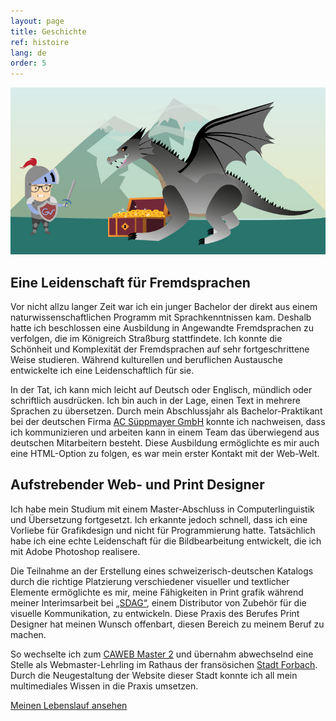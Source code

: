 ```yaml
---
layout: page
title: Geschichte
ref: histoire
lang: de
order: 5
---
```


<div class="wrapper">
    <img class="mon_histoire" src="img/mon_histoire.jpg"/>
    
<h2 class="text_center">Eine Leidenschaft für Fremdsprachen</h2>
    <div class="espace_bas">
    
<p>Vor nicht allzu langer Zeit war ich ein junger Bachelor der direkt aus einem naturwissenschaftlichen Programm mit Sprachkenntnissen kam. Deshalb hatte ich beschlossen eine Ausbildung in Angewandte Fremdsprachen zu verfolgen, die im Königreich Straßburg stattfindete. Ich konnte die Schönheit und Komplexität der Fremdsprachen auf sehr fortgeschrittene Weise studieren. Während kulturellen und beruflichen Austausche entwickelte ich eine Leidenschaftlich für sie.</p>

<p>In der Tat, ich kann mich leicht auf Deutsch oder Englisch, mündlich oder schriftlich ausdrücken. Ich bin auch in der Lage, einen Text in mehrere Sprachen zu übersetzen. Durch mein Abschlussjahr als Bachelor-Praktikant bei der deutschen Firma <a href="https://www.acsueppmayer.de/" target="_blank">AC Süppmayer GmbH</a> konnte ich nachweisen, dass ich kommunizieren und arbeiten kann in einem Team das überwiegend aus deutschen Mitarbeitern besteht. Diese Ausbildung ermöglichte es mir auch eine HTML-Option zu folgen, es war mein erster Kontakt mit der Web-Welt.</p> 
    </div>



<h2 class="text_center">Aufstrebender Web- und Print Designer</h2>
    
    
<div class="espace_bas">
    
<p>Ich habe mein Studium mit einem Master-Abschluss in Computerlinguistik und Übersetzung fortgesetzt. Ich erkannte jedoch schnell, dass ich eine Vorliebe für Grafikdesign und nicht für Programmierung hatte. Tatsächlich habe ich eine echte Leidenschaft für die Bildbearbeitung entwickelt, die ich mit Adobe Photoshop realisere.</p>

<p>Die Teilnahme an der Erstellung eines schweizerisch-deutschen Katalogs durch die richtige Platzierung verschiedener visueller und textlicher Elemente ermöglichte es mir, meine Fähigkeiten in Print grafik während meiner Interimsarbeit bei <a href="https://www.boutique-sdag.net/" target="_blank">„SDAG“</a>, einem Distributor von Zubehör für die visuelle Kommunikation, zu entwickeln. Diese Praxis des Berufes Print Designer hat meinen Wunsch offenbart, diesen Bereich zu meinem Beruf zu machen.</p>

<p>So wechselte ich zum <a href="https://mastercaweb.u-strasbg.fr/" target="_blank">CAWEB Master 2</a> und übernahm abwechselnd eine Stelle als Webmaster-Lehrling im Rathaus der fransösichen <a href="http://www.mairie-forbach.fr/" target="_blank">Stadt Forbach</a>. Durch die Neugestaltung der Website dieser Stadt konnte ich all mein multimediales Wissen in die Praxis umsetzen.</p>
    </div>
    
    
    
  </div>
  <div class="container">
<a href="docs/Lebenslauf%20Vincent%20GOLOMBEK.pdf" target="_blank" class="button_page">Meinen Lebenslauf ansehen</a>  
</div>
    